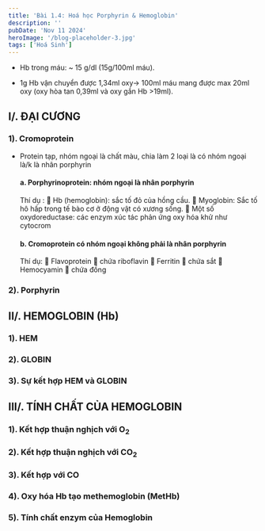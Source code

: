 ```yaml
---
title: 'Bài 1.4: Hoá học Porphyrin & Hemoglobin'
description: ''
pubDate: 'Nov 11 2024'
heroImage: '/blog-placeholder-3.jpg'
tags: ['Hoá Sinh']
---
```


* Hb trong máu: ~ 15 g/dl (15g/100ml máu).

* 1g Hb vận chuyển được 1,34ml oxy→ 100ml máu mang được max 20ml oxy (oxy hòa tan 0,39ml và oxy gắn Hb >19ml).

## I/. ĐẠI CƯƠNG

### 1). Cromoprotein

* Protein tạp, nhóm ngoại là chất màu, chia làm 2 loại là có nhóm ngoại là/k là nhân porphyrin

  #### a. Porphyrinoprotein: nhóm ngoại là nhân porphyrin

  Thí dụ :
   Hb (hemoglobin): sắc tố đỏ của hồng cầu.
   Myoglobin: Sắc tố hô hấp trong tế bào cơ ở động vật có xương sống.
   Một số oxydoreductase: các enzym xúc tác phản ứng oxy hóa khử như cytocrom

  #### b. Cromoprotein có nhóm ngoại không phải là nhân porphyrin

  Thí dụ:
   Flavoprotein  chứa riboflavin
   Ferritin  chứa sắt
   Hemocyamin  chứa đồng

### 2). Porphyrin

## II/. HEMOGLOBIN (Hb)

### 1). HEM

### 2). GLOBIN

### 3). Sự kết hợp HEM và GLOBIN

## III/. TÍNH CHẤT CỦA HEMOGLOBIN

### 1). Kết hợp thuận nghịch với O<sub>2</sub>

### 2). Kết hợp thuận nghịch với CO<sub>2</sub>

### 3). Kết hợp với CO

### 4). Oxy hóa Hb tạo methemoglobin (MetHb)

### 5). Tính chất enzym của Hemoglobin
